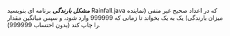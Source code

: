 ***مشکل بارندگی***
برنامه ای بنویسید Rainfall.java که در اعداد صحیح غیر منفی (نماینده میزان بارندگی) یک به یک بخواند تا زمانی که 999999 وارد شود، و سپس میانگین مقدار را چاپ کند (بدون احتساب 999999).

